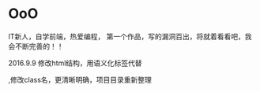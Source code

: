 # OoO
IT新人，自学前端，热爱编程，
第一个作品，写的漏洞百出，将就着看看吧，我会不断完善的！！

2016.9.9
修改html结构，用语义化标签代替<div>,修改class名，更清晰明确，项目目录重新整理
